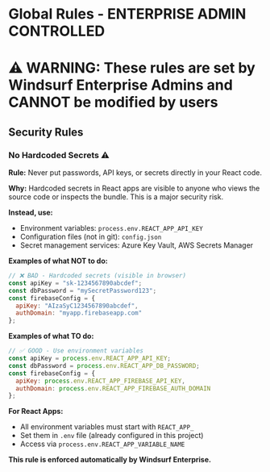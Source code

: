 # Global Rules - ENTERPRISE ADMIN CONTROLLED
# ⚠️ WARNING: These rules are set by Windsurf Enterprise Admins and CANNOT be modified by users

## Security Rules

### No Hardcoded Secrets ⚠️
**Rule:** Never put passwords, API keys, or secrets directly in your React code.

**Why:** Hardcoded secrets in React apps are visible to anyone who views the source code or inspects the bundle. This is a major security risk.

**Instead, use:**
- Environment variables: `process.env.REACT_APP_API_KEY`
- Configuration files (not in git): `config.json`
- Secret management services: Azure Key Vault, AWS Secrets Manager

**Examples of what NOT to do:**
```javascript
// ❌ BAD - Hardcoded secrets (visible in browser)
const apiKey = "sk-1234567890abcdef";
const dbPassword = "mySecretPassword123";
const firebaseConfig = {
  apiKey: "AIzaSyC1234567890abcdef",
  authDomain: "myapp.firebaseapp.com"
};
```

**Examples of what TO do:**
```javascript
// ✅ GOOD - Use environment variables
const apiKey = process.env.REACT_APP_API_KEY;
const dbPassword = process.env.REACT_APP_DB_PASSWORD;
const firebaseConfig = {
  apiKey: process.env.REACT_APP_FIREBASE_API_KEY,
  authDomain: process.env.REACT_APP_FIREBASE_AUTH_DOMAIN
};
```

**For React Apps:**
- All environment variables must start with `REACT_APP_`
- Set them in `.env` file (already configured in this project)
- Access via `process.env.REACT_APP_VARIABLE_NAME`

**This rule is enforced automatically by Windsurf Enterprise.**

